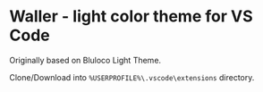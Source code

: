 # Waller - light color theme for VS Code

Originally based on Bluloco Light Theme.

Clone/Download into `%USERPROFILE%\.vscode\extensions` directory.

